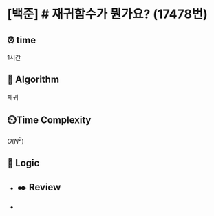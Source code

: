 # [백준] # 재귀함수가 뭔가요? (17478번)

## ⏰  **time**

1시간

## :pushpin: **Algorithm**

재귀

## ⏲️**Time Complexity**

$O(N^2)$

## :round_pushpin: **Logic**

- ## :black_nib: **Review**

- 
